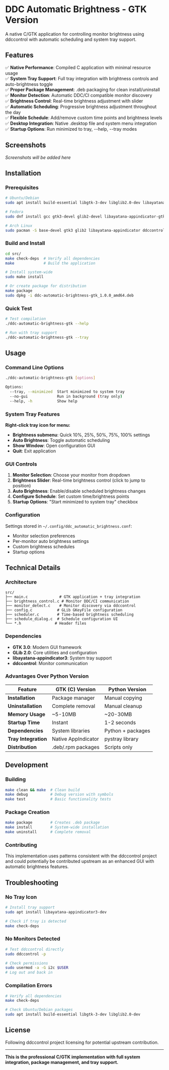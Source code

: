 # DDC Automatic Brightness - GTK Version

A native C/GTK application for controlling monitor brightness using ddccontrol with automatic scheduling and system tray support.

## Features

✅ **Native Performance**: Compiled C application with minimal resource usage  
✅ **System Tray Support**: Full tray integration with brightness controls and auto-brightness toggle  
✅ **Proper Package Management**: .deb packaging for clean install/uninstall  
✅ **Monitor Detection**: Automatic DDC/CI compatible monitor discovery  
✅ **Brightness Control**: Real-time brightness adjustment with slider  
✅ **Automatic Scheduling**: Progressive brightness adjustment throughout the day  
✅ **Flexible Schedule**: Add/remove custom time points and brightness levels  
✅ **Desktop Integration**: Native .desktop file and system menu integration  
✅ **Startup Options**: Run minimized to tray, --help, --tray modes  

## Screenshots

*Screenshots will be added here*

## Installation

### Prerequisites

```bash
# Ubuntu/Debian
sudo apt install build-essential libgtk-3-dev libglib2.0-dev libayatana-appindicator3-dev ddccontrol

# Fedora
sudo dnf install gcc gtk3-devel glib2-devel libayatana-appindicator-gtk3-devel ddccontrol

# Arch Linux
sudo pacman -S base-devel gtk3 glib2 libayatana-appindicator ddccontrol
```

### Build and Install

```bash
cd src/
make check-deps  # Verify all dependencies
make             # Build the application

# Install system-wide
sudo make install

# Or create package for distribution
make package
sudo dpkg -i ddc-automatic-brightness-gtk_1.0.0_amd64.deb
```

### Quick Test

```bash
# Test compilation
./ddc-automatic-brightness-gtk --help

# Run with tray support
./ddc-automatic-brightness-gtk --tray
```

## Usage

### Command Line Options

```bash
./ddc-automatic-brightness-gtk [options]

Options:
  --tray, --minimized  Start minimized to system tray
  --no-gui             Run in background (tray only)
  --help, -h           Show help
```

### System Tray Features

**Right-click tray icon for menu:**
- **Brightness submenu**: Quick 10%, 25%, 50%, 75%, 100% settings
- **Auto Brightness**: Toggle automatic scheduling
- **Show Window**: Open configuration GUI
- **Quit**: Exit application

### GUI Controls

1. **Monitor Selection**: Choose your monitor from dropdown
2. **Brightness Slider**: Real-time brightness control (click to jump to position)
3. **Auto Brightness**: Enable/disable scheduled brightness changes
4. **Configure Schedule**: Set custom time/brightness points
5. **Startup Options**: "Start minimized to system tray" checkbox

### Configuration

Settings stored in `~/.config/ddc_automatic_brightness.conf`:
- Monitor selection preferences
- Per-monitor auto brightness settings  
- Custom brightness schedules
- Startup options

## Technical Details

### Architecture

```
src/
├── main.c              # GTK application + tray integration
├── brightness_control.c # Monitor DDC/CI communication
├── monitor_detect.c    # Monitor discovery via ddccontrol
├── config.c           # GLib GKeyFile configuration
├── scheduler.c        # Time-based brightness scheduling
├── schedule_dialog.c  # Schedule configuration UI
└── *.h               # Header files
```

### Dependencies

- **GTK 3.0**: Modern GUI framework
- **GLib 2.0**: Core utilities and configuration
- **libayatana-appindicator3**: System tray support
- **ddccontrol**: Monitor communication

### Advantages Over Python Version

| Feature | GTK (C) Version | Python Version |
|---------|-----------------|----------------|
| **Installation** | Package manager | Manual copying |
| **Uninstallation** | Complete removal | Manual cleanup |
| **Memory Usage** | ~5-10MB | ~20-30MB |
| **Startup Time** | Instant | 1-2 seconds |
| **Dependencies** | System libraries | Python + packages |
| **Tray Integration** | Native AppIndicator | pystray library |
| **Distribution** | .deb/.rpm packages | Scripts only |

## Development

### Building

```bash
make clean && make  # Clean build
make debug          # Debug version with symbols
make test           # Basic functionality tests
```

### Package Creation

```bash
make package        # Creates .deb package
make install        # System-wide installation
make uninstall      # Complete removal
```

### Contributing

This implementation uses patterns consistent with the ddccontrol project and could potentially be contributed upstream as an enhanced GUI with automatic brightness features.

## Troubleshooting

### No Tray Icon
```bash
# Install tray support
sudo apt install libayatana-appindicator3-dev

# Check if tray is detected
make check-deps
```

### No Monitors Detected
```bash
# Test ddccontrol directly
sudo ddccontrol -p

# Check permissions
sudo usermod -a -G i2c $USER
# Log out and back in
```

### Compilation Errors
```bash
# Verify all dependencies
make check-deps

# Check Ubuntu/Debian packages
sudo apt install build-essential libgtk-3-dev libglib2.0-dev
```

## License

Following ddccontrol project licensing for potential upstream contribution.

---

**This is the professional C/GTK implementation with full system integration, package management, and tray support.**
